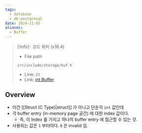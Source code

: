 ```yaml
---
tags:
  - database
  - db-postgresql
date: 2024-11-05
aliases:
  - Buffer
---
```

> [!info]- 코드 위치 (v16.4)
> - File path
> ```
> src/include/storage/buf.h
> ```
> - Line: `23`
> - Link: [int Buffer](https://github.com/postgres/postgres/blob/REL_16_4/src/include/storage/buf.h#L17-L23)

## Overview

- 이건 [[Struct (C Type)|struct]] 가 아니고 단순히 `int` 값인데
- 각 buffer entry (in-memory page 공간) 에 대한 index 값이다.
	- 즉, 이 Index 를 가지고 하나의 buffer entry 에 접근할 수 있는 것.
- 사용되는 값은 `1` 부터이다. `0` 은 invalid 임.